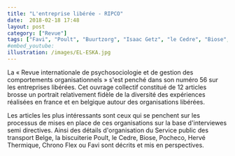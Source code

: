 ```yaml
---
title: "L'entreprise libérée - RIPCO"
date:  2018-02-18 17:48
layout: post
category: ["Revue"]
tags: ["Favi", "Poult", "Buurtzorg", "Isaac Getz", "le Cedre", "Biose", "Pocheco", "groupe Hervé", "Michel Hervé", "ChronoFlex", "Semco"]
#embed_youtube:
illustration: /images/EL-ESKA.jpg
---
```


La « Revue internationale de psychosociologie et de gestion des comportements organisationnels » s'est penché dans son numéro 56 sur les entreprises libérées. Cet ouvrage collectif constitué de 12 articles brosse un portrait relativement fidèle de la diversité des expériences réalisées en france et en belgique autour des organisations libérées.

Les articles les plus intéressants sont ceux qui se penchent sur les processus de mises en place de ces organisations sur la base d'interviewes semi directives. Ainsi des détails d'organisation du Service public des transport Belge, la biscuiterie Poult, le Cedre, Biose, Pocheco, Hervé Thermique, Chrono Flex ou Favi sont décrits et mis en perspectives.
